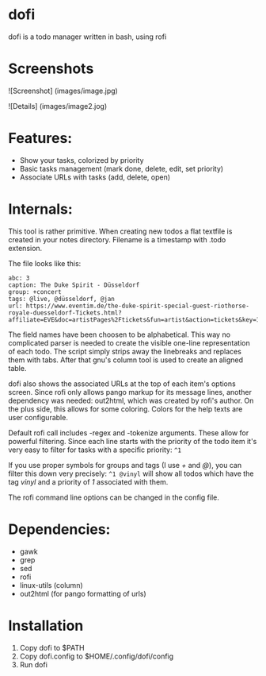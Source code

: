 # dofi
dofi is a todo manager written in bash, using rofi

# Screenshots
![Screenshot]
(images/image.jpg)

![Details]
(images/image2.jog)

# Features:

* Show your tasks, colorized by priority
* Basic tasks management (mark done, delete, edit, set priority)
* Associate URLs with tasks (add, delete, open)

# Internals:

This tool is rather primitive. When creating new todos a flat textfile is created
in your notes directory. Filename is a timestamp with .todo extension.

The file looks like this:

```
abc: 3
caption: The Duke Spirit - Düsseldorf
group: +concert
tags: @live, @düsseldorf, @jan
url: https://www.eventim.de/the-duke-spirit-special-guest-riothorse-royale-duesseldorf-Tickets.html?affiliate=EVE&doc=artistPages%2Ftickets&fun=artist&action=tickets&key=1654921%247955928&jumpIn=yTix&kuid=27703&from=erdetaila
```

The field names have been choosen to be alphabetical. This way no complicated parser is needed to create
the visible one-line representation of each todo. The script simply strips away the linebreaks and replaces them with
tabs. After that gnu's column tool is used to create an aligned table.

dofi also shows the associated URLs at the top of each item's options screen. Since rofi only allows pango markup for its
message lines, another dependency was needed: out2html, which was created by rofi's author. On the plus side, this allows
for some coloring. Colors for the help texts are user configurable.

Default rofi call includes -regex and -tokenize arguments. These allow for powerful filtering. Since each line starts with the priority of the todo item
it's very easy to filter for tasks with a specific priority: `^1`

If you use proper symbols for groups and tags (I use *+* and *@*), you can filter this down very precisely: `^1 @vinyl` will show all todos which
have the tag *vinyl* and a priority of *1* associated with them.

The rofi command line options can be changed in the config file.

# Dependencies:

* gawk
* grep
* sed
* rofi
* linux-utils (column)
* out2html (for pango formatting of urls)

# Installation

1. Copy dofi to $PATH
2. Copy dofi.config to $HOME/.config/dofi/config
3. Run dofi
